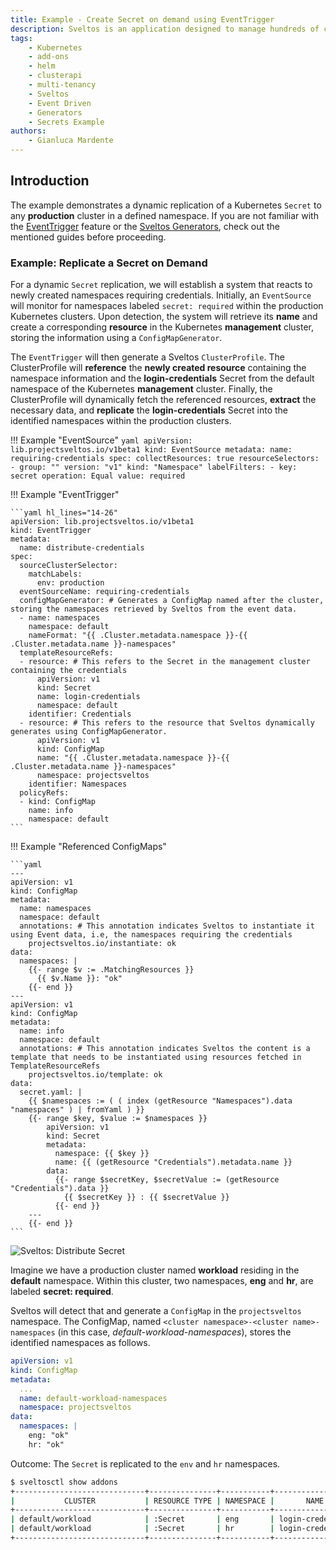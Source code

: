 ```yaml
---
title: Example - Create Secret on demand using EventTrigger
description: Sveltos is an application designed to manage hundreds of clusters by providing declarative APIs to deploy Kubernetes add-ons across multiple clusters.
tags:
    - Kubernetes
    - add-ons
    - helm
    - clusterapi
    - multi-tenancy
    - Sveltos
    - Event Driven
    - Generators
    - Secrets Example
authors:
    - Gianluca Mardente
---
```


## Introduction

The example demonstrates a dynamic replication of a Kubernetes `Secret` to any __production__ cluster in a defined namespace. If you are not familiar with the [EventTrigger](../templating.md) feature or the [Sveltos Generators](../generators.md), check out the mentioned guides before proceeding.

### Example: Replicate a Secret on Demand

For a dynamic `Secret` replication, we will establish a system that reacts to newly created namespaces requiring credentials. Initially, an `EventSource` will monitor for namespaces labeled `secret: required` within the production Kubernetes clusters. Upon detection, the system will retrieve its **name** and create a corresponding **resource** in the Kubernetes **management** cluster, storing the information using a `ConfigMapGenerator`.

The `EventTrigger` will then generate a Sveltos `ClusterProfile`. The ClusterProfile will **reference** the **newly created resource** containing the namespace information and the **login-credentials** Secret from the default namespace of the Kubernetes **management** cluster. Finally, the ClusterProfile will dynamically fetch the referenced resources, **extract** the necessary data, and **replicate** the **login-credentials** Secret into the identified namespaces within the production clusters.

!!! Example "EventSource"
    ```yaml
    apiVersion: lib.projectsveltos.io/v1beta1
    kind: EventSource
    metadata:
      name: requiring-credentials
    spec:
      collectResources: true
      resourceSelectors:
      - group: ""
        version: "v1"
        kind: "Namespace"
        labelFilters:
        - key: secret
          operation: Equal
          value: required
    ```

!!! Example "EventTrigger"

    ```yaml hl_lines="14-26"
    apiVersion: lib.projectsveltos.io/v1beta1
    kind: EventTrigger
    metadata:
      name: distribute-credentials
    spec:
      sourceClusterSelector:
        matchLabels:
          env: production
      eventSourceName: requiring-credentials
      configMapGenerator: # Generates a ConfigMap named after the cluster, storing the namespaces retrieved by Sveltos from the event data.
      - name: namespaces
        namespace: default
        nameFormat: "{{ .Cluster.metadata.namespace }}-{{ .Cluster.metadata.name }}-namespaces"
      templateResourceRefs:
      - resource: # This refers to the Secret in the management cluster containing the credentials
          apiVersion: v1
          kind: Secret
          name: login-credentials
          namespace: default
        identifier: Credentials
      - resource: # This refers to the resource that Sveltos dynamically generates using ConfigMapGenerator.
          apiVersion: v1
          kind: ConfigMap
          name: "{{ .Cluster.metadata.namespace }}-{{ .Cluster.metadata.name }}-namespaces"
          namespace: projectsveltos
        identifier: Namespaces
      policyRefs:
      - kind: ConfigMap
        name: info
        namespace: default
    ```

!!! Example "Referenced ConfigMaps"

    ```yaml
    ---
    apiVersion: v1
    kind: ConfigMap
    metadata:
      name: namespaces
      namespace: default
      annotations: # This annotation indicates Sveltos to instantiate it using Event data, i.e, the namespaces requiring the credentials
        projectsveltos.io/instantiate: ok
    data:
      namespaces: |
        {{- range $v := .MatchingResources }}
          {{ $v.Name }}: "ok"
        {{- end }}
    ---
    apiVersion: v1
    kind: ConfigMap
    metadata:
      name: info
      namespace: default
      annotations: # This annotation indicates Sveltos the content is a template that needs to be instantiated using resources fetched in TemplateResourceRefs
        projectsveltos.io/template: ok
    data:
      secret.yaml: |
        {{ $namespaces := ( ( index (getResource "Namespaces").data "namespaces" ) | fromYaml ) }}
        {{- range $key, $value := $namespaces }}
            apiVersion: v1
            kind: Secret
            metadata:
              namespace: {{ $key }}
              name: {{ (getResource "Credentials").metadata.name }}
            data:
              {{- range $secretKey, $secretValue := (getResource "Credentials").data }}
                {{ $secretKey }} : {{ $secretValue }}
              {{- end }}
        ---
        {{- end }}
    ```

![Sveltos: Distribute Secret](../../assets/distribute_secret.gif)

Imagine we have a production cluster named __workload__ residing in the __default__ namespace. Within this cluster, two namespaces, __eng__ and __hr__, are labeled __secret: required__.

Sveltos will detect that and generate a `ConfigMap` in the `projectsveltos` namespace. The ConfigMap, named `<cluster namespace>-<cluster name>-namespaces` (in this case, _default-workload-namespaces_), stores the identified namespaces as follows.

 ```yaml
 apiVersion: v1
 kind: ConfigMap
 metadata:
   ...
   name: default-workload-namespaces
   namespace: projectsveltos
 data:
   namespaces: |
     eng: "ok"
     hr: "ok"
 ```

 Outcome: The `Secret` is replicated to the `env` and `hr` namespaces.

 ```bash
 $ sveltosctl show addons
 +-----------------------------+---------------+-----------+-------------------+---------+-------------------------------+---------------------------------------------+
 |           CLUSTER           | RESOURCE TYPE | NAMESPACE |       NAME        | VERSION |             TIME              |                  PROFILES                   |
 +-----------------------------+---------------+-----------+-------------------+---------+-------------------------------+---------------------------------------------+
 | default/workload            | :Secret       | eng       | login-credentials | N/A     | 2025-02-28 14:23:08 +0100 CET | ClusterProfile/sveltos-lbh9me2lr77gokea2u5u |
 | default/workload            | :Secret       | hr        | login-credentials | N/A     | 2025-02-28 14:23:08 +0100 CET | ClusterProfile/sveltos-lbh9me2lr77gokea2u5u |
 +-----------------------------+---------------+-----------+-------------------+---------+-------------------------------+---------------------------------------------+
 ```
